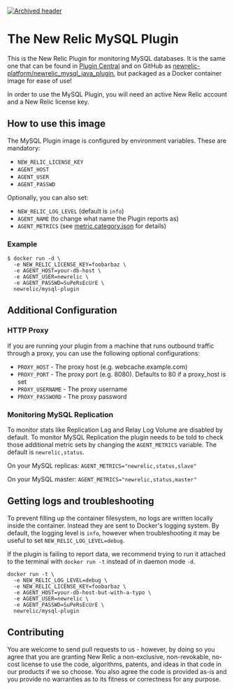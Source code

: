 [![Archived header](https://github.com/newrelic/open-source-office/raw/master/examples/categories/images/Archived.png)](https://github.com/newrelic/open-source-office/blob/master/examples/categories/index.md#archived)

# The New Relic MySQL Plugin

This is the New Relic Plugin for monitoring MySQL databases. It is the same one that can be found in [Plugin Central](https://rpm.newrelic.com/plugins) and on GitHub as [newrelic-platform/newrelic_mysql_java_plugin](https://github.com/newrelic-platform/newrelic_mysql_java_plugin), but packaged as a Docker container image for ease of use!

In order to use the MySQL Plugin, you will need an active New Relic account
and a New Relic license key.

## How to use this image

The MySQL Plugin image is configured by environment variables. These are mandatory:

* `NEW_RELIC_LICENSE_KEY`
* `AGENT_HOST`
* `AGENT_USER`
* `AGENT_PASSWD`

Optionally, you can also set:

* `NEW_RELIC_LOG_LEVEL` (default is `info`)
* `AGENT_NAME` (to change what name the Plugin reports as)
* `AGENT_METRICS` (see [metric.category.json](https://github.com/newrelic-platform/newrelic_mysql_java_plugin/blob/master/config/metric.category.json) for details)

### Example

```shell
$ docker run -d \
  -e NEW_RELIC_LICENSE_KEY=foobarbaz \
  -e AGENT_HOST=your-db-host \
  -e AGENT_USER=newrelic \
  -e AGENT_PASSWD=SuPeRsEcUrE \
  newrelic/mysql-plugin
```

## Additional Configuration

### HTTP Proxy

If you are running your plugin from a machine that runs outbound traffic through a proxy, you can use the following optional configurations:

* `PROXY_HOST` - The proxy host (e.g. webcache.example.com)
* `PROXY_PORT` - The proxy port (e.g. 8080). Defaults to 80 if a proxy_host is set
* `PROXY_USERNAME` - The proxy username
* `PROXY_PASSWORD` - The proxy password

### Monitoring MySQL Replication

To monitor stats like Replication Lag and Relay Log Volume are disabled by default. To monitor MySQL Replication the plugin needs to be told to check those additional metric sets by changing the `AGENT_METRICS` variable. The default is `newrelic,status`.

On your MySQL replicas:
`AGENT_METRICS="newrelic,status,slave"`

On your MySQL master:
`AGENT_METRICS="newrelic,status,master"`


## Getting logs and troubleshooting

To prevent filling up the container filesystem, no logs are written locally inside the container. Instead they are sent to Docker's logging system. By default, the logging level is `info`, however when troubleshooting it may be useful to set `NEW_RELIC_LOG_LEVEL=debug`.

If the plugin is failing to report data, we recommend trying to run it attached to the terminal with `docker run -t` instead of in daemon mode `-d`.

```shell
docker run -t \
  -e NEW_RELIC_LOG_LEVEL=debug \
  -e NEW_RELIC_LICENSE_KEY=foobarbaz \
  -e AGENT_HOST=your-db-host-but-with-a-typo \
  -e AGENT_USER=newrelic \
  -e AGENT_PASSWD=SuPeRsEcUrE \
  newrelic/mysql-plugin
```

## Contributing

You are welcome to send pull requests to us - however, by doing so you agree that you are granting New Relic a non-exclusive, non-revokable, no-cost license to use the code, algorithms, patents, and ideas in that code in our products if we so choose. You also agree the code is provided as-is and you provide no warranties as to its fitness or correctness for any purpose.
